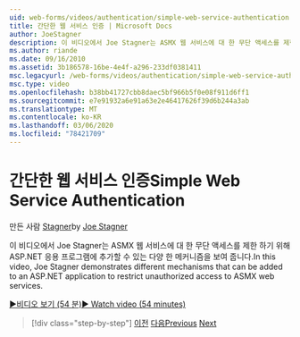 ```yaml
---
uid: web-forms/videos/authentication/simple-web-service-authentication
title: 간단한 웹 서비스 인증 | Microsoft Docs
author: JoeStagner
description: 이 비디오에서 Joe Stagner는 ASMX 웹 서비스에 대 한 무단 액세스를 제한 하기 위해 ASP.NET 응용 프로그램에 추가할 수 있는 다양 한 메커니즘을 보여 줍니다.
ms.author: riande
ms.date: 09/16/2010
ms.assetid: 3b186578-16be-4e4f-a296-233df0381411
msc.legacyurl: /web-forms/videos/authentication/simple-web-service-authentication
msc.type: video
ms.openlocfilehash: b38bb41727cbb8daec5bf966b5f0e08f911d6ff1
ms.sourcegitcommit: e7e91932a6e91a63e2e46417626f39d6b244a3ab
ms.translationtype: MT
ms.contentlocale: ko-KR
ms.lasthandoff: 03/06/2020
ms.locfileid: "78421709"
---
```

# <a name="simple-web-service-authentication"></a><span data-ttu-id="50496-103">간단한 웹 서비스 인증</span><span class="sxs-lookup"><span data-stu-id="50496-103">Simple Web Service Authentication</span></span>

<span data-ttu-id="50496-104">만든 사람 [Stagner](https://github.com/JoeStagner)</span><span class="sxs-lookup"><span data-stu-id="50496-104">by [Joe Stagner](https://github.com/JoeStagner)</span></span>

<span data-ttu-id="50496-105">이 비디오에서 Joe Stagner는 ASMX 웹 서비스에 대 한 무단 액세스를 제한 하기 위해 ASP.NET 응용 프로그램에 추가할 수 있는 다양 한 메커니즘을 보여 줍니다.</span><span class="sxs-lookup"><span data-stu-id="50496-105">In this video, Joe Stagner demonstrates different mechanisms that can be added to an ASP.NET application to restrict unauthorized access to ASMX web services.</span></span>

[<span data-ttu-id="50496-106">&#9654;비디오 보기 (54 분)</span><span class="sxs-lookup"><span data-stu-id="50496-106">&#9654; Watch video (54 minutes)</span></span>](https://channel9.msdn.com/Blogs/ASP-NET-Site-Videos/simple-web-service-authentication)

> [!div class="step-by-step"]
> <span data-ttu-id="50496-107">[이전](implement-the-registration-verification-pattern.md)
> [다음](creating-inactive-users.md)</span><span class="sxs-lookup"><span data-stu-id="50496-107">[Previous](implement-the-registration-verification-pattern.md)
[Next](creating-inactive-users.md)</span></span>
